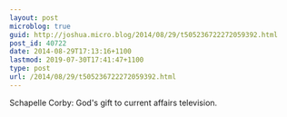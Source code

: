 ```yaml
---
layout: post
microblog: true
guid: http://joshua.micro.blog/2014/08/29/t505236722272059392.html
post_id: 40722
date: 2014-08-29T17:13:16+1100
lastmod: 2019-07-30T17:41:47+1100
type: post
url: /2014/08/29/t505236722272059392.html
---
```

Schapelle Corby: God's gift to current affairs television.
